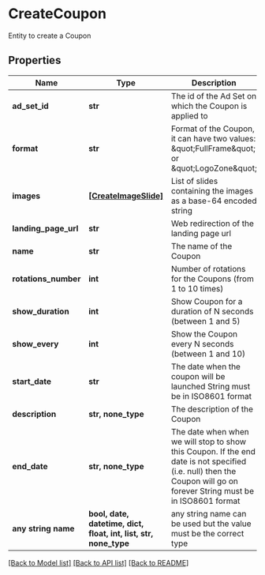 # CreateCoupon

Entity to create a Coupon

## Properties
Name | Type | Description | Notes
------------ | ------------- | ------------- | -------------
**ad_set_id** | **str** | The id of the Ad Set on which the Coupon is applied to | 
**format** | **str** | Format of the Coupon, it can have two values: \&quot;FullFrame\&quot; or \&quot;LogoZone\&quot; | 
**images** | [**[CreateImageSlide]**](CreateImageSlide.md) | List of slides containing the images as a base-64 encoded string | 
**landing_page_url** | **str** | Web redirection of the landing page url | 
**name** | **str** | The name of the Coupon | 
**rotations_number** | **int** | Number of rotations for the Coupons (from 1 to 10 times) | 
**show_duration** | **int** | Show Coupon for a duration of N seconds (between 1 and 5) | 
**show_every** | **int** | Show the Coupon every N seconds (between 1 and 10) | 
**start_date** | **str** | The date when the coupon will be launched  String must be in ISO8601 format | 
**description** | **str, none_type** | The description of the Coupon | [optional] 
**end_date** | **str, none_type** | The date when when we will stop to show this Coupon. If the end date is not specified (i.e. null) then the Coupon will go on forever  String must be in ISO8601 format | [optional] 
**any string name** | **bool, date, datetime, dict, float, int, list, str, none_type** | any string name can be used but the value must be the correct type | [optional]

[[Back to Model list]](../README.md#documentation-for-models) [[Back to API list]](../README.md#documentation-for-api-endpoints) [[Back to README]](../README.md)


